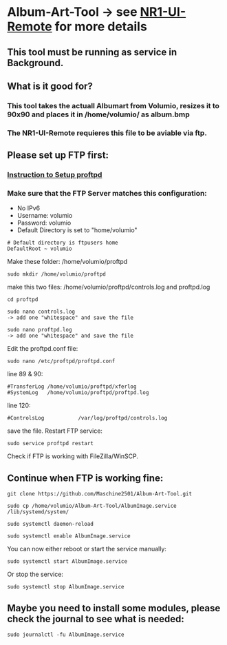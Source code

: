 # Album-Art-Tool -> see [NR1-UI-Remote]() for more details

## This tool must be running as service in Background.

## What is it good for?

### This tool takes the actuall Albumart from Volumio, resizes it to 90x90 and places it in /home/volumio/ as album.bmp
### The NR1-UI-Remote requieres this file to be aviable via ftp.

## Please set up FTP first:
### [Instruction to Setup proftpd](https://www.thomas-krenn.com/de/wiki/FTP-Server_unter_Debian_einrichten)

### Make sure that the FTP Server matches this configuration:
* No IPv6
* Username: volumio
* Password: volumio
* Default Directory is set to "home/volumio"
```
# Default directory is ftpusers home
DefaultRoot ~ volumio
```
Make these folder: /home/volumio/proftpd
```
sudo mkdir /home/volumio/proftpd
```
make this two files: /home/volumio/proftpd/controls.log and proftpd.log
```
cd proftpd

sudo nano controls.log
-> add one "whitespace" and save the file

sudo nano proftpd.log
-> add one "whitespace" and save the file
```
Edit the proftpd.conf file:
```
sudo nano /etc/proftpd/proftpd.conf
```
line 89 & 90:
```
#TransferLog /home/volumio/proftpd/xferlog
#SystemLog   /home/volumio/proftpd/proftpd.log
```
line 120:
```
#ControlsLog           /var/log/proftpd/controls.log
```
save the file.
Restart FTP service:
```
sudo service proftpd restart
```
Check if FTP is working with FileZilla/WinSCP.

## Continue when FTP is working fine:

```
git clone https://github.com/Maschine2501/Album-Art-Tool.git

sudo cp /home/volumio/Album-Art-Tool/AlbumImage.service /lib/systemd/system/

sudo systemctl daemon-reload

sudo systemctl enable AlbumImage.service

```
You can now either reboot or start the service manually:
```
sudo systemctl start AlbumImage.service
```
Or stop the service:
```
sudo systemctl stop AlbumImage.service
```

## Maybe you need to install some modules, please check the journal to see what is needed:
```
sudo journalctl -fu AlbumImage.service
```


